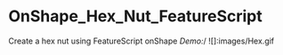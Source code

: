 # OnShape_Hex_Nut_FeatureScript
Create a hex nut using FeatureScript onShape
*Demo:*/
![]:images/Hex.gif
